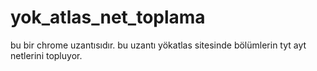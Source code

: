 # yok_atlas_net_toplama
bu bir chrome uzantısıdır. bu uzantı yökatlas sitesinde bölümlerin tyt ayt netlerini topluyor.